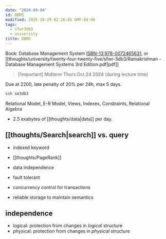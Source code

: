 ```yaml
---
date: "2024-09-04"
id: DBMS
modified: 2025-10-29 02:16:02 GMT-04:00
tags:
  - sfwr3db3
  - university
title: DBMS
---
```


Book: Database Management System [ISBN-13:978-0072465631](https://www.amazon.ca/Database-Management-Systems-Raghu-Ramakrishnan/dp/0072465638), or [[thoughts/university/twenty-four-twenty-five/sfwr-3db3/Ramakrishnan - Database Management Systems 3rd Edition.pdf|pdf]]

> [!important] Midterm
> Thurs Oct.24 2024 (during lecture time)

Due at 2200, late penalty of 20% per 24h, max 5 days.

```bash
ssh se3db3
```

Relational Model, E-R Model, Views, Indexes, Constraints, Relational Algebra

- 2.5 exabytes of [[thoughts/data|data]] per day.

## [[thoughts/Search|search]] vs. query

- indexed keyword
- [[thoughts/PageRank]]

- data independence
- fault tolerant
- concurrency control for transactions
- reliable storage to maintain semantics

## independence

- logical: protection from changes in _logical_ structure
- physical: protection from changes in _physical_ structure
